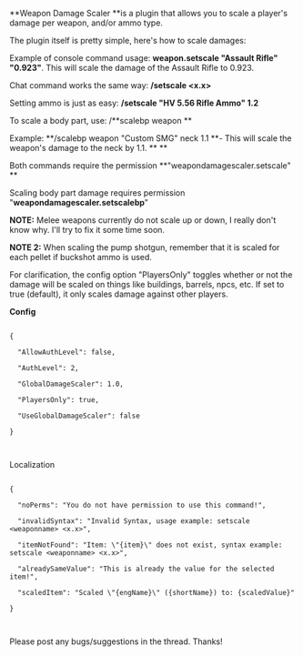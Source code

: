 **Weapon Damage Scaler **is a plugin that allows you to scale a player's damage per weapon, and/or ammo type.


The plugin itself is pretty simple, here's how to scale damages:

Example of console command usage: **weapon.setscale "Assault Rifle" "0.923"**. This will scale the damage of the Assault Rifle to 0.923.


Chat command works the same way: **/setscale <weaponnname> <x.x>**

Setting ammo is just as easy: **/setscale "HV 5.56 Rifle Ammo" 1.2**


To scale a body part, use: /**scalebp weapon <weaponname> <body part name> <scale>
**

Example: **/scalebp weapon "Custom SMG" neck 1.1 **- This will scale the weapon's damage to the neck by 1.1.
**
**

Both commands require the permission **"weapondamagescaler.setscale"
**

Scaling body part damage requires permission "**weapondamagescaler.setscalebp**"

**NOTE:** Melee weapons currently do not scale up or down, I really don't know why. I'll try to fix it some time soon.

**NOTE 2:** When scaling the pump shotgun, remember that it is scaled for each pellet if buckshot ammo is used.


For clarification, the config option "PlayersOnly" toggles whether or not the damage will be scaled on things like buildings, barrels, npcs, etc. If set to true (default), it only scales damage against other players.

**Config**

````

{

  "AllowAuthLevel": false,

  "AuthLevel": 2,

  "GlobalDamageScaler": 1.0,

  "PlayersOnly": true,

  "UseGlobalDamageScaler": false

}

 
````

Localization

````

{

  "noPerms": "You do not have permission to use this command!",

  "invalidSyntax": "Invalid Syntax, usage example: setscale <weaponname> <x.x>",

  "itemNotFound": "Item: \"{item}\" does not exist, syntax example: setscale <weaponname> <x.x>",

  "alreadySameValue": "This is already the value for the selected item!",

  "scaledItem": "Scaled \"{engName}\" ({shortName}) to: {scaledValue}"

}

 
````

Please post any bugs/suggestions in the thread. Thanks!